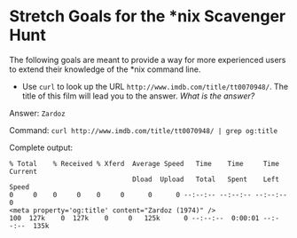 # Stretch Goals for the *nix Scavenger Hunt

The following goals are meant to provide a way for more experienced users to
extend their knowledge of the *nix command line.

* Use `curl` to look up the URL `http://www.imdb.com/title/tt0070948/`. The title of this film will lead you to the answer. *What is the answer?*

Answer: `Zardoz`

Command:
`curl http://www.imdb.com/title/tt0070948/ | grep og:title`

Complete output:
```
% Total    % Received % Xferd  Average Speed   Time    Time     Time  Current
							   Dload  Upload   Total   Spent    Left  Speed
0     0    0     0    0     0      0      0 --:--:-- --:--:-- --:--:--     0    
<meta property='og:title' content="Zardoz (1974)" />
100  127k    0  127k    0     0   125k      0 --:--:--  0:00:01 --:--:--  135k
```
